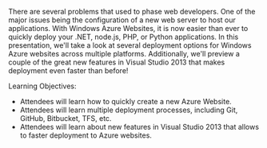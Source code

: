 There are several problems that used to phase web developers.  One of the major issues being the configuration of a new web server to host our applications.  With Windows Azure Websites, it is now easier than ever to quickly deploy your .NET, node.js, PHP, or Python applications.  In this presentation, we'll take a look at several deployment options for Windows Azure websites across multiple platforms.  Additionally, we'll preview a couple of the great new features in Visual Studio 2013 that makes deployment even faster than before!

Learning Objectives:
- Attendees will learn how to quickly create a new Azure Website.
- Attendees will learn multiple deployment processes, including Git, GitHub, Bitbucket, TFS, etc.
- Attendees will learn about new features in Visual Studio 2013 that allows to faster deployment to Azure websites.
